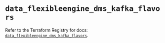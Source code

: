 # `data_flexibleengine_dms_kafka_flavors`

Refer to the Terraform Registry for docs: [`data_flexibleengine_dms_kafka_flavors`](https://registry.terraform.io/providers/flexibleenginecloud/flexibleengine/1.46.0/docs/data-sources/dms_kafka_flavors).
